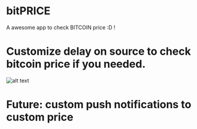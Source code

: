 # bitPRICE
A awesome app to check BITCOIN price :D !

# Customize delay on source to check bitcoin price if you needed.

![alt text](https://image.prntscr.com/image/AYqDfAQ3TQirku-dIr2f9g.png)

# Future: custom push notifications to custom price
